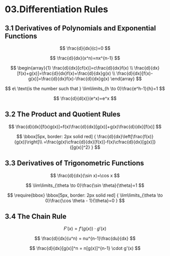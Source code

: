 # 03.Differentiation Rules

## 3.1 Derivatives of Polynomials and Exponential Functions

$$
\frac{d}{dx}(c)=0
$$

$$
\frac{d}{dx}(x^n)=nx^{n-1}
$$

$$
\begin{array}{1}
\frac{d}{dx}[cf(x)]=c\frac{d}{dx}f(x) \\
\frac{d}{dx}[f(x)+g(x)]=\frac{d}{dx}f(x)+\frac{d}{dx}g(x) \\
\frac{d}{dx}[f(x)-g(x)]=\frac{d}{dx}f(x)-\frac{d}{dx}g(x)
\end{array}
$$

$$
e\ \text{is the number such that } \lim\limits_{h \to 0}\frac{e^h-1}{h}=1
$$

$$
\frac{d}{d(x)}(e^x)=e^x
$$

## 3.2 The Product and Quotient Rules

$$
\frac{d}{dx}[f(x)g(x)]=f(x)\frac{d}{dx}[g(x)]+g(x)\frac{d}{dx}[f(x)]
$$

$$
\bbox[5px, border: 2px solid red]
{
\frac{d}{dx}\left[\frac{f(x)}{g(x)}\right]\\
=\frac{g(x)\cfrac{d}{dx}[f(x)]-f(x)\cfrac{d}{dx}[g(x)]}{[g(x)]^2}
}
$$

## 3.3 Derivatives of Trigonometric Functions

$$
\frac{d}{dx}(\sin x)=\cos x
$$

$$
\lim\limits_{\theta \to 0}\frac{\sin \theta}{\theta}=1
$$

$$
\require{bbox}
\bbox[5px, border: 2px solid red]
{
\lim\limits_{\theta \to 0}\frac{\cos \theta - 1}{\theta}=0
}
$$

## 3.4 The Chain Rule

$$
F'(x)=f'(g(x)) \cdot g'(x)
$$

$$
\frac{d}{dx}(u^n) = nu^{n-1}\frac{du}{dx}
$$

$$
\frac{d}{dx}[g(x)]^n = n[g(x)]^{n-1} \cdot g'(x)
$$
